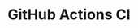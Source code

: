 # GitHub Actions CI







































































































































































